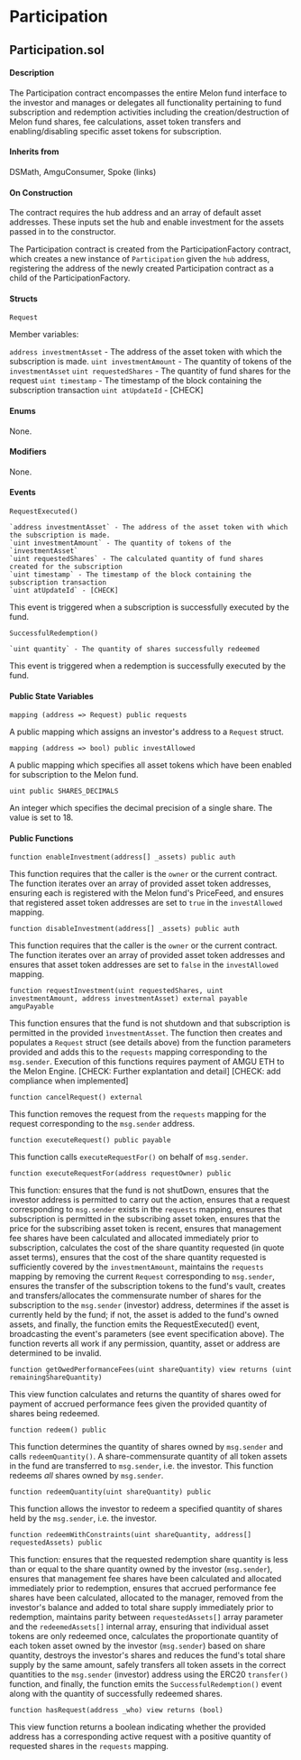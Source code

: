 # Participation

## Participation.sol

#### Description

The Participation contract encompasses the entire Melon fund interface to the investor and manages or delegates all functionality pertaining to fund subscription and redemption activities including the creation/destruction of Melon fund shares, fee calculations, asset token transfers and enabling/disabling specific asset tokens for subscription.

#### Inherits from

DSMath, AmguConsumer, Spoke (links)

#### On Construction

The contract requires the hub address and an array of default asset addresses. These inputs set the hub and enable investment for the assets passed in to the constructor.

The Participation contract is created from the ParticipationFactory contract, which creates a new instance of `Participation` given the `hub` address, registering the address of the newly created Participation contract as a child of the ParticipationFactory.



#### Structs

`Request`

  Member variables:

  `address investmentAsset` - The address of the asset token with which the subscription is made.
  `uint investmentAmount` - The quantity of tokens of the `investmentAsset`
  `uint requestedShares` - The quantity of fund shares for the request
  `uint timestamp` - The timestamp of the block containing the subscription transaction
  `uint atUpdateId` - [CHECK]


#### Enums

None.

#### Modifiers

None.


#### Events

`RequestExecuted()`

    `address investmentAsset` - The address of the asset token with which the subscription is made.
    `uint investmentAmount` - The quantity of tokens of the `investmentAsset`
    `uint requestedShares` - The calculated quantity of fund shares created for the subscription
    `uint timestamp` - The timestamp of the block containing the subscription transaction
    `uint atUpdateId` - [CHECK]

This event is triggered when a subscription is successfully executed by the fund.

`SuccessfulRedemption()`

    `uint quantity` - The quantity of shares successfully redeemed

This event is triggered when a redemption is successfully executed by the fund.


#### Public State Variables

`mapping (address => Request) public requests`

A public mapping which assigns an investor's address to a `Request` struct.

`mapping (address => bool) public investAllowed`

A public mapping which specifies all asset tokens which have been enabled for subscription to the Melon fund.

`uint public SHARES_DECIMALS`

An integer which specifies the decimal precision of a single share. The value is set to 18.



#### Public Functions

`function enableInvestment(address[] _assets) public auth`

This function requires that the caller is the `owner` or the current contract. The function iterates over an array of provided asset token addresses, ensuring each is registered with the Melon fund's PriceFeed, and ensures that registered asset token addresses are set to `true` in the `investAllowed` mapping.


`function disableInvestment(address[] _assets) public auth`

This function requires that the caller is the `owner` or the current contract. The function iterates over an array of provided asset token addresses and ensures that asset token addresses are set to `false` in the `investAllowed` mapping.


`function requestInvestment(uint requestedShares, uint investmentAmount, address investmentAsset) external payable amguPayable`

This function ensures that the fund is not shutdown and that subscription is permitted in the provided `ìnvestmentAsset`. The function then creates and populates a `Request` struct (see details above) from the function parameters provided and adds this to the `requests` mapping corresponding to the `msg.sender`. Execution of this functions requires payment of AMGU ETH to the Melon Engine. [CHECK: Further explantation and detail] [CHECK: add compliance when implemented]


`function cancelRequest() external`  

This function removes the request from the `requests` mapping for the request corresponding to the `msg.sender` address.


`function executeRequest() public payable`  

This function calls `executeRequestFor()` on behalf of `msg.sender`.


`function executeRequestFor(address requestOwner) public`

This function:
  ensures that the fund is not shutDown,
  ensures that the investor address is permitted to carry out the action,
  ensures that a request corresponding to `msg.sender` exists in the `requests` mapping,
  ensures that subscription is permitted in the subscribing asset token,
  ensures that the price for the subscribing asset token is recent,
  ensures that management fee shares have been calculated and allocated immediately prior to subscription,
  calculates the cost of the share quantity requested (in quote asset terms),
  ensures that the cost of the share quantity requested is sufficiently covered by the `investmentAmount`,
  maintains the `requests` mapping by removing the current `Request` corresponding to `msg.sender`,
  ensures the transfer of the subscription tokens to the fund's vault,
  creates and transfers/allocates the commensurate number of shares for the subscription to the `msg.sender` (investor) address,
  determines if the asset is currently held by the fund; if not, the asset is added to the fund's owned assets,
  and finally, the function emits the RequestExecuted() event, broadcasting the event's parameters (see event specification above). The function reverts all work if any permission, quantity, asset or address are determined to be invalid.


`function getOwedPerformanceFees(uint shareQuantity) view returns (uint remainingShareQuantity)`

  This view function calculates and returns the quantity of shares owed for payment of accrued performance fees given the provided quantity of shares being redeemed.


`function redeem() public`

This function determines the quantity of shares owned by `msg.sender` and calls `redeemQuantity()`. A share-commensurate quantity of all token assets in the fund are transferred to `msg.sender`, i.e. the investor. This function redeems *all* shares owned by `msg.sender`.


`function redeemQuantity(uint shareQuantity) public`

This function allows the investor to redeem a specified quantity of shares held by the `msg.sender`, i.e. the investor.


`function redeemWithConstraints(uint shareQuantity, address[] requestedAssets) public`

This function:
  ensures that the requested redemption share quantity is less than or equal to the share quantity owned by the investor (`msg.sender`),
  ensures that management fee shares have been calculated and allocated immediately prior to redemption,
  ensures that accrued performance fee shares have been calculated, allocated to the manager, removed from the investor's balance and added to total share supply immediately prior to redemption,
  maintains parity between `requestedAssets[]` array parameter and the `redeemedAssets[]`  internal array, ensuring that individual asset tokens are only redeemed once,
  calculates the proportionate quantity of each token asset owned by the investor (`msg.sender`) based on share quantity,
  destroys the investor's shares and reduces the fund's total share supply by the same amount,
  safely transfers all token assets in the correct quantities to the `msg.sender` (investor) address using the ERC20 `transfer()` function,
  and finally, the function emits the `SuccessfulRedemption()` event along with the quantity of successfully redeemed shares.


`function hasRequest(address _who) view returns (bool)`

This view function returns a boolean indicating whether the provided address has a corresponding active request with a positive quantity of requested shares in the `requests` mapping.
